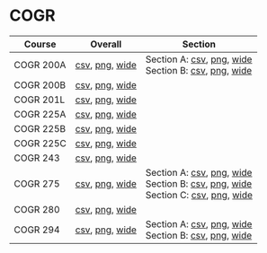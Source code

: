 # COGR

| Course | Overall | Section |
| ------ | ------- | ------- |
| COGR 200A | [csv](https://github.com/UCSD-Historical-Enrollment-Data/2024Fall/blob/main/overall/COGR%20200A.csv), [png](https://raw.githubusercontent.com/UCSD-Historical-Enrollment-Data/2024Fall/main/plot_overall/COGR%20200A.png), [wide](https://raw.githubusercontent.com/UCSD-Historical-Enrollment-Data/2024Fall/main/plot_overall_wide/COGR%20200A.png) | Section A: [csv](https://github.com/UCSD-Historical-Enrollment-Data/2024Fall/blob/main/section/COGR%20200A_A.csv), [png](https://raw.githubusercontent.com/UCSD-Historical-Enrollment-Data/2024Fall/main/plot_section/COGR%20200A_A.png), [wide](https://raw.githubusercontent.com/UCSD-Historical-Enrollment-Data/2024Fall/main/plot_section_wide/COGR%20200A_A.png)<br>Section B: [csv](https://github.com/UCSD-Historical-Enrollment-Data/2024Fall/blob/main/section/COGR%20200A_B.csv), [png](https://raw.githubusercontent.com/UCSD-Historical-Enrollment-Data/2024Fall/main/plot_section/COGR%20200A_B.png), [wide](https://raw.githubusercontent.com/UCSD-Historical-Enrollment-Data/2024Fall/main/plot_section_wide/COGR%20200A_B.png) |
| COGR 200B | [csv](https://github.com/UCSD-Historical-Enrollment-Data/2024Fall/blob/main/overall/COGR%20200B.csv), [png](https://raw.githubusercontent.com/UCSD-Historical-Enrollment-Data/2024Fall/main/plot_overall/COGR%20200B.png), [wide](https://raw.githubusercontent.com/UCSD-Historical-Enrollment-Data/2024Fall/main/plot_overall_wide/COGR%20200B.png) |  |
| COGR 201L | [csv](https://github.com/UCSD-Historical-Enrollment-Data/2024Fall/blob/main/overall/COGR%20201L.csv), [png](https://raw.githubusercontent.com/UCSD-Historical-Enrollment-Data/2024Fall/main/plot_overall/COGR%20201L.png), [wide](https://raw.githubusercontent.com/UCSD-Historical-Enrollment-Data/2024Fall/main/plot_overall_wide/COGR%20201L.png) |  |
| COGR 225A | [csv](https://github.com/UCSD-Historical-Enrollment-Data/2024Fall/blob/main/overall/COGR%20225A.csv), [png](https://raw.githubusercontent.com/UCSD-Historical-Enrollment-Data/2024Fall/main/plot_overall/COGR%20225A.png), [wide](https://raw.githubusercontent.com/UCSD-Historical-Enrollment-Data/2024Fall/main/plot_overall_wide/COGR%20225A.png) |  |
| COGR 225B | [csv](https://github.com/UCSD-Historical-Enrollment-Data/2024Fall/blob/main/overall/COGR%20225B.csv), [png](https://raw.githubusercontent.com/UCSD-Historical-Enrollment-Data/2024Fall/main/plot_overall/COGR%20225B.png), [wide](https://raw.githubusercontent.com/UCSD-Historical-Enrollment-Data/2024Fall/main/plot_overall_wide/COGR%20225B.png) |  |
| COGR 225C | [csv](https://github.com/UCSD-Historical-Enrollment-Data/2024Fall/blob/main/overall/COGR%20225C.csv), [png](https://raw.githubusercontent.com/UCSD-Historical-Enrollment-Data/2024Fall/main/plot_overall/COGR%20225C.png), [wide](https://raw.githubusercontent.com/UCSD-Historical-Enrollment-Data/2024Fall/main/plot_overall_wide/COGR%20225C.png) |  |
| COGR 243 | [csv](https://github.com/UCSD-Historical-Enrollment-Data/2024Fall/blob/main/overall/COGR%20243.csv), [png](https://raw.githubusercontent.com/UCSD-Historical-Enrollment-Data/2024Fall/main/plot_overall/COGR%20243.png), [wide](https://raw.githubusercontent.com/UCSD-Historical-Enrollment-Data/2024Fall/main/plot_overall_wide/COGR%20243.png) |  |
| COGR 275 | [csv](https://github.com/UCSD-Historical-Enrollment-Data/2024Fall/blob/main/overall/COGR%20275.csv), [png](https://raw.githubusercontent.com/UCSD-Historical-Enrollment-Data/2024Fall/main/plot_overall/COGR%20275.png), [wide](https://raw.githubusercontent.com/UCSD-Historical-Enrollment-Data/2024Fall/main/plot_overall_wide/COGR%20275.png) | Section A: [csv](https://github.com/UCSD-Historical-Enrollment-Data/2024Fall/blob/main/section/COGR%20275_A.csv), [png](https://raw.githubusercontent.com/UCSD-Historical-Enrollment-Data/2024Fall/main/plot_section/COGR%20275_A.png), [wide](https://raw.githubusercontent.com/UCSD-Historical-Enrollment-Data/2024Fall/main/plot_section_wide/COGR%20275_A.png)<br>Section B: [csv](https://github.com/UCSD-Historical-Enrollment-Data/2024Fall/blob/main/section/COGR%20275_B.csv), [png](https://raw.githubusercontent.com/UCSD-Historical-Enrollment-Data/2024Fall/main/plot_section/COGR%20275_B.png), [wide](https://raw.githubusercontent.com/UCSD-Historical-Enrollment-Data/2024Fall/main/plot_section_wide/COGR%20275_B.png)<br>Section C: [csv](https://github.com/UCSD-Historical-Enrollment-Data/2024Fall/blob/main/section/COGR%20275_C.csv), [png](https://raw.githubusercontent.com/UCSD-Historical-Enrollment-Data/2024Fall/main/plot_section/COGR%20275_C.png), [wide](https://raw.githubusercontent.com/UCSD-Historical-Enrollment-Data/2024Fall/main/plot_section_wide/COGR%20275_C.png) |
| COGR 280 | [csv](https://github.com/UCSD-Historical-Enrollment-Data/2024Fall/blob/main/overall/COGR%20280.csv), [png](https://raw.githubusercontent.com/UCSD-Historical-Enrollment-Data/2024Fall/main/plot_overall/COGR%20280.png), [wide](https://raw.githubusercontent.com/UCSD-Historical-Enrollment-Data/2024Fall/main/plot_overall_wide/COGR%20280.png) |  |
| COGR 294 | [csv](https://github.com/UCSD-Historical-Enrollment-Data/2024Fall/blob/main/overall/COGR%20294.csv), [png](https://raw.githubusercontent.com/UCSD-Historical-Enrollment-Data/2024Fall/main/plot_overall/COGR%20294.png), [wide](https://raw.githubusercontent.com/UCSD-Historical-Enrollment-Data/2024Fall/main/plot_overall_wide/COGR%20294.png) | Section A: [csv](https://github.com/UCSD-Historical-Enrollment-Data/2024Fall/blob/main/section/COGR%20294_A.csv), [png](https://raw.githubusercontent.com/UCSD-Historical-Enrollment-Data/2024Fall/main/plot_section/COGR%20294_A.png), [wide](https://raw.githubusercontent.com/UCSD-Historical-Enrollment-Data/2024Fall/main/plot_section_wide/COGR%20294_A.png)<br>Section B: [csv](https://github.com/UCSD-Historical-Enrollment-Data/2024Fall/blob/main/section/COGR%20294_B.csv), [png](https://raw.githubusercontent.com/UCSD-Historical-Enrollment-Data/2024Fall/main/plot_section/COGR%20294_B.png), [wide](https://raw.githubusercontent.com/UCSD-Historical-Enrollment-Data/2024Fall/main/plot_section_wide/COGR%20294_B.png) |
